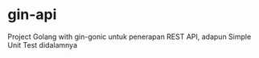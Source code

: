# gin-api
Project Golang with gin-gonic untuk penerapan REST API, adapun Simple Unit Test didalamnya
